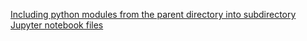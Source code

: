 [Including python modules from the parent directory into subdirectory Jupyter notebook files](https://copyprogramming.com/howto/importing-from-python-modules-inside-parent-directory-into-jupyter-notebook-files-inside-subdirectory)
